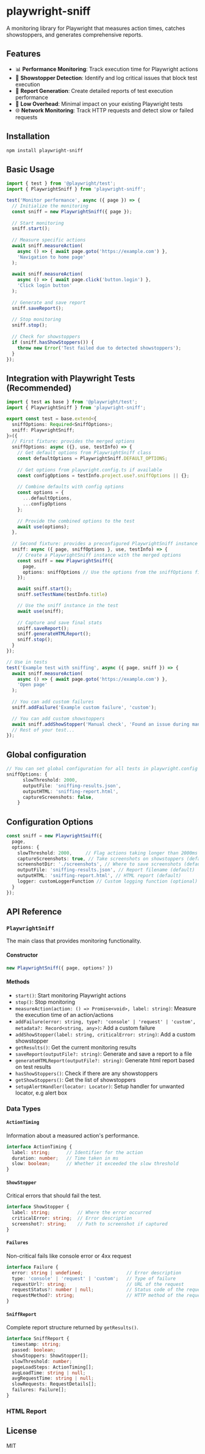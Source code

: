 # playwright-sniff

A monitoring library for Playwright that measures action times, catches showstoppers, and generates comprehensive reports.

## Features

- 📊 **Performance Monitoring**: Track execution time for Playwright actions
- 🚨 **Showstopper Detection**: Identify and log critical issues that block test execution
- 📝 **Report Generation**: Create detailed reports of test execution performance
- 🔄 **Low Overhead**: Minimal impact on your existing Playwright tests
- 🌐 **Network Monitoring**: Track HTTP requests and detect slow or failed requests

## Installation

```bash
npm install playwright-sniff
```

## Basic Usage

```typescript
import { test } from '@playwright/test';
import { PlaywrightSniff } from 'playwright-sniff';

test('Monitor performance', async ({ page }) => {
  // Initialize the monitoring
  const sniff = new PlaywrightSniff({ page });
  
  // Start monitoring
  sniff.start();
  
  // Measure specific actions
  await sniff.measureAction(
    async () => { await page.goto('https://example.com') },
    'Navigation to home page'
  );
  
  await sniff.measureAction(
    async () => { await page.click('button.login') },
    'Click login button'
  );
  
  // Generate and save report
  sniff.saveReport();
  
  // Stop monitoring
  sniff.stop();
  
  // Check for showstoppers
  if (sniff.hasShowStoppers()) {
    throw new Error('Test failed due to detected showstoppers');
  }
});
```

## Integration with Playwright Tests (Recommended)

```typescript
import { test as base } from '@playwright/test';
import { PlaywrightSniff } from 'playwright-sniff';

export const test = base.extend<{
  sniffOptions: Required<SniffOptions>;
  sniff: PlaywrightSniff;
}>({
  // First fixture: provides the merged options
  sniffOptions: async ({}, use, testInfo) => {
    // Get default options from PlaywrightSniff class
    const defaultOptions = PlaywrightSniff.DEFAULT_OPTIONS;
    
    // Get options from playwright.config.ts if available
    const configOptions = testInfo.project.use?.sniffOptions || {};
    
    // Combine defaults with config options
    const options = {
      ...defaultOptions,
      ...configOptions
    };
    
    // Provide the combined options to the test
    await use(options);
  },
  
  // Second fixture: provides a preconfigured PlaywrightSniff instance
  sniff: async ({ page, sniffOptions }, use, testInfo) => {
    // Create a PlaywrightSniff instance with the merged options
    const sniff = new PlaywrightSniff({
      page,
      options: sniffOptions // Use the options from the sniffOptions fixture
    });

    await sniff.start();
    sniff.setTestName(testInfo.title)

    // Use the sniff instance in the test
    await use(sniff);
    
    // Capture and save final stats
    sniff.saveReport();
    sniff.generateHTMLReport();
    sniff.stop();
  }
});

// Use in tests
test('Example test with sniffing', async ({ page, sniff }) => {
  await sniff.measureAction(
    async () => { await page.goto('https://example.com') },
    'Open page'
  );
  
  // You can add custom failures
  sniff.addFailure('Example custom failure', 'custom');

  // You can add custom showstoppers
  await sniff.addShowStopper('Manual check', 'Found an issue during manual verification');
  // Rest of your test...
});
```
## Global configuration
```typescript
// You can set global configuration for all tests in playwright.config in the use: {} section
sniffOptions: {
      slowThreshold: 2000,
      outputFile: 'sniffing-results.json',
      outputHTML: 'sniffing-report.html',
      captureScreenshots: false,
    }

```
## Configuration Options

```typescript
const sniff = new PlaywrightSniff({
  page,
  options: {
    slowThreshold: 2000,     // Flag actions taking longer than 2000ms (default)
    captureScreenshots: true, // Take screenshots on showstoppers (default)
    screenshotDir: './screenshots', // Where to save screenshots (default)
    outputFile: 'sniffing-results.json', // Report filename (default)
    outputHTML: 'sniffing-report.html', // HTML report (default)
    logger: customLoggerFunction // Custom logging function (optional)
  }
});
```

## API Reference

### `PlaywrightSniff`

The main class that provides monitoring functionality.

#### Constructor

```typescript
new PlaywrightSniff({ page, options? })
```

#### Methods

- `start()`: Start monitoring Playwright actions
- `stop()`: Stop monitoring
- `measureAction(action: () => Promise<void>, label: string)`: Measure the execution time of an action/actions
- `addFailure(error: string, type?: 'console' | 'request' | 'custom', metadata?: Record<string, any>)`: Add a custom failure
- `addShowStopper(label: string, criticalError: string)`: Add a custom showstopper
- `getResults()`: Get the current monitoring results
- `saveReport(outputFile?: string)`: Generate and save a report to a file
- `generateHTMLReport(outputFile?: string)`: Generate html report based on test results
- `hasShowStoppers()`: Check if there are any showstoppers
- `getShowStoppers()`: Get the list of showstoppers
- `setupAlertHandler(locator: Locator)`: Setup handler for unwanted locator, e.g alert box

### Data Types

#### `ActionTiming`

Information about a measured action's performance.

```typescript
interface ActionTiming {
  label: string;      // Identifier for the action
  duration: number;   // Time taken in ms
  slow: boolean;      // Whether it exceeded the slow threshold
}
```

#### `ShowStopper`

Critical errors that should fail the test.

```typescript
interface ShowStopper {
  label: string;          // Where the error occurred
  criticalError: string;  // Error description
  screenshot?: string;    // Path to screenshot if captured
}
```

#### `Failures`

Non-critical fails like console error or 4xx request

```typescript
interface Failure {
  error: string | undefined;                // Error description
  type: 'console' | 'request' | 'custom';   // Type of failure
  requestUrl?: string;                      // URL of the request
  requestStatus?: number | null;            // Status code of the request
  requestMethod?: string;                   // HTTP method of the request
}
```

#### `SniffReport`

Complete report structure returned by `getResults()`.

```typescript
interface SniffReport {
  timestamp: string;
  passed: boolean;
  showStoppers: ShowStopper[];
  slowThreshold: number;
  pageLoadSteps: ActionTiming[];
  avgLoadTime: string | null;
  avgRequestTime: string | null;
  slowRequests: RequestDetails[];
  failures: Failure[];
}
```

### HTML Report



## License

MIT